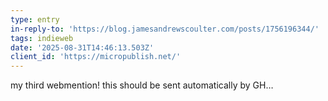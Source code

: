 ```yaml
---
type: entry
in-reply-to: 'https://blog.jamesandrewscoulter.com/posts/1756196344/'
tags: indieweb
date: '2025-08-31T14:46:13.503Z'
client_id: 'https://micropublish.net/'
---
```

my third webmention! this should be sent automatically by GH…
